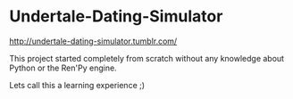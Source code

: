 # Undertale-Dating-Simulator

http://undertale-dating-simulator.tumblr.com/

This project started completely from scratch without any knowledge about Python or the Ren'Py engine. 

Lets call this a learning experience ;)
